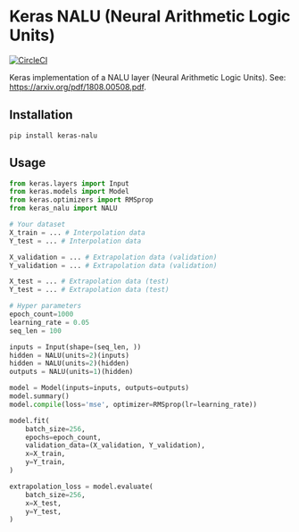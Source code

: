 # Keras NALU (Neural Arithmetic Logic Units)

[![CircleCI](https://circleci.com/gh/genesant/keras-nalu/tree/master.svg?style=shield)](https://circleci.com/gh/genesant/keras-nalu/tree/master)

Keras implementation of a NALU layer (Neural Arithmetic Logic Units).
See: https://arxiv.org/pdf/1808.00508.pdf.

## Installation

```
pip install keras-nalu
```

## Usage

```py
from keras.layers import Input
from keras.models import Model
from keras.optimizers import RMSprop
from keras_nalu import NALU

# Your dataset
X_train = ... # Interpolation data
Y_test = ... # Interpolation data

X_validation = ... # Extrapolation data (validation)
Y_validation = ... # Extrapolation data (validation)

X_test = ... # Extrapolation data (test)
Y_test = ... # Extrapolation data (test)

# Hyper parameters
epoch_count=1000
learning_rate = 0.05
seq_len = 100

inputs = Input(shape=(seq_len, ))
hidden = NALU(units=2)(inputs)
hidden = NALU(units=2)(hidden)
outputs = NALU(units=1)(hidden)

model = Model(inputs=inputs, outputs=outputs)
model.summary()
model.compile(loss='mse', optimizer=RMSprop(lr=learning_rate))

model.fit(
    batch_size=256,
    epochs=epoch_count,
    validation_data=(X_validation, Y_validation),
    x=X_train,
    y=Y_train,
)

extrapolation_loss = model.evaluate(
    batch_size=256,
    x=X_test,
    y=Y_test,
)
```
